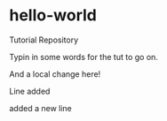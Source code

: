 # hello-world
Tutorial Repository

Typin in some words for the tut to go on.

And a local change here!

Line added

added a new line

